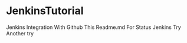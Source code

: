 # JenkinsTutorial
Jenkins Integration With Github
This Readme.md For Status Jenkins Try
Another try
